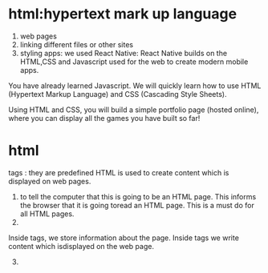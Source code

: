# html:hypertext mark up language
1) web pages
2) linking different files or other sites
3) styling
 apps: we used React Native:
React Native builds on the HTML,CSS and Javascript 
used for the web to create modern mobile apps.

You have already learned Javascript. We will quickly learn how to use HTML (Hypertext Markup Language) and CSS (Cascading Style Sheets).

Using HTML and CSS, you will build a
simple portfolio page (hosted online),
where you can display all the games
you have built so far!

# html
tags : they are predefined
HTML is used to create content which is displayed on web pages.
 1) <!DOCTYPE HTML>  to tell the computer that this is going to be an HTML page. This informs the browser that it is going toread an HTML page. This is a must do for all HTML pages.

2) <head> <body>
Inside <head> tags, we store information about the page. 
Inside<body> tags we write content which isdisplayed on the web page.

3) <title>
It is displayed at the top of the browser when you open the web page. To tell the computer that it is a title, we enclose it under <title> tags.

4) <p>
to write a paragraph, we use the <p> tags.

5) <h1> <h2> <h3> <h4> <h5> <h6>
<h1> tags to create a BIG header.
<h2>, <h3>, <h4> tags could be used to create SMALLER headers.

6) <a>
Our webpage needs to have some navigation menu as well which can lead to other webpages.These are called hyperlinks.

We use <a> tag to create hyperlinks.

We need to point these tags to the respective pages. This is done using 'attributes'. Each tag has some attributes.
<a> tag has an attribute called 'href'
(hypertext reference) which is used to
point the tag to other pages.


7) <img>




# CSS
.css - css file
styling to the website
